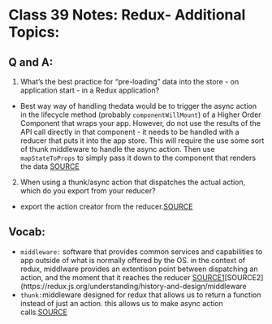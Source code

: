# Class 39 Notes: Redux- Additional Topics:

## Q and A:

1. What’s the best practice for “pre-loading” data into the store - on application start - in a Redux application?

- Best way way of handling thedata would be to trigger the async action in the lifecycle method (probably `componentWillMount`) of a Higher Order Component that wraps your app. However, do not use the results of the API call directly in that component - it needs to be handled with a reducer that puts it into the app store. This will require the use some sort of thunk middleware to handle the async action. Then use `mapStateToProps` to simply pass it down to the component that renders the data [SOURCE](https://stackoverflow.com/questions/39356517/correct-way-to-pre-load-component-data-in-reactredux)

2. When using a thunk/async action that dispatches the actual action, which do you export from your reducer?

- export the action creator from the reducer.[SOURCE](https://medium.com/@stowball/a-dummys-guide-to-redux-and-thunk-in-react-d8904a7005d3)

## Vocab:

- `middleware:` software that provides common services and capabilities to app outside of what is normally offered by the OS. in the context of redux, middlware provides an extentison point between dispatching an action, and the moment that it reaches the reducer [SOURCE1](https://www.redhat.com/en/topics/middleware/what-is-middleware#:~:text=Middleware%20is%20software%20that%20provides,offered%20by%20the%20operating%20system.&text=Middleware%20helps%20developers%20build%20applications,applications%2C%20data%2C%20and%20users.)[SOURCE2](https://redux.js.org/understanding/history-and-design/middleware
- `thunk:`middleware designed for redux that allows us to return a function instead of just an action. this allows us to make async action calls.[SOURCE](https://www.freecodecamp.org/news/redux-thunk-explained-with-examples/)
